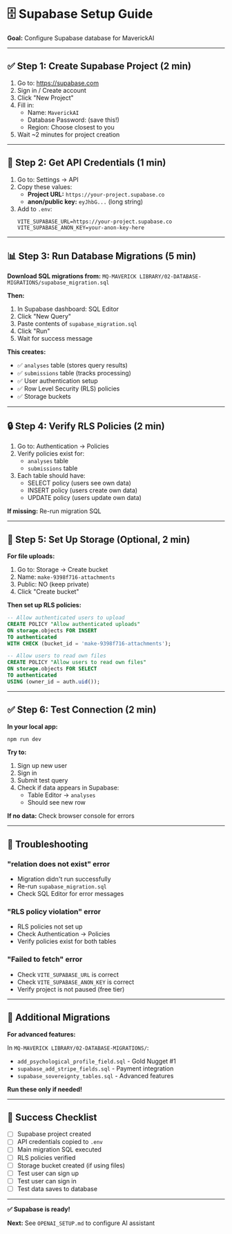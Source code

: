 # 🗄️ Supabase Setup Guide

**Goal:** Configure Supabase database for MaverickAI

---

## ✅ Step 1: Create Supabase Project (2 min)

1. Go to: https://supabase.com
2. Sign in / Create account
3. Click "New Project"
4. Fill in:
   - Name: `MaverickAI`
   - Database Password: (save this!)
   - Region: Choose closest to you
5. Wait ~2 minutes for project creation

---

## 🔐 Step 2: Get API Credentials (1 min)

1. Go to: Settings → API
2. Copy these values:
   - **Project URL:** `https://your-project.supabase.co`
   - **anon/public key:** `eyJhbG...` (long string)
3. Add to `.env`:
   ```env
   VITE_SUPABASE_URL=https://your-project.supabase.co
   VITE_SUPABASE_ANON_KEY=your-anon-key-here
   ```

---

## 📊 Step 3: Run Database Migrations (5 min)

**Download SQL migrations from:**
`MQ-MAVERICK LIBRARY/02-DATABASE-MIGRATIONS/supabase_migration.sql`

**Then:**

1. In Supabase dashboard: SQL Editor
2. Click "New Query"
3. Paste contents of `supabase_migration.sql`
4. Click "Run"
5. Wait for success message

**This creates:**
- ✅ `analyses` table (stores query results)
- ✅ `submissions` table (tracks processing)
- ✅ User authentication setup
- ✅ Row Level Security (RLS) policies
- ✅ Storage buckets

---

## 🔒 Step 4: Verify RLS Policies (2 min)

1. Go to: Authentication → Policies
2. Verify policies exist for:
   - `analyses` table
   - `submissions` table
3. Each table should have:
   - SELECT policy (users see own data)
   - INSERT policy (users create own data)
   - UPDATE policy (users update own data)

**If missing:** Re-run migration SQL

---

## 📁 Step 5: Set Up Storage (Optional, 2 min)

**For file uploads:**

1. Go to: Storage → Create bucket
2. Name: `make-9398f716-attachments`
3. Public: NO (keep private)
4. Click "Create bucket"

**Then set up RLS policies:**
```sql
-- Allow authenticated users to upload
CREATE POLICY "Allow authenticated uploads"
ON storage.objects FOR INSERT
TO authenticated
WITH CHECK (bucket_id = 'make-9398f716-attachments');

-- Allow users to read own files
CREATE POLICY "Allow users to read own files"
ON storage.objects FOR SELECT
TO authenticated
USING (owner_id = auth.uid());
```

---

## ✅ Step 6: Test Connection (2 min)

**In your local app:**

```bash
npm run dev
```

**Try to:**
1. Sign up new user
2. Sign in
3. Submit test query
4. Check if data appears in Supabase:
   - Table Editor → `analyses`
   - Should see new row

**If no data:** Check browser console for errors

---

## 🔧 Troubleshooting

### **"relation does not exist" error**
- Migration didn't run successfully
- Re-run `supabase_migration.sql`
- Check SQL Editor for error messages

### **"RLS policy violation" error**
- RLS policies not set up
- Check Authentication → Policies
- Verify policies exist for both tables

### **"Failed to fetch" error**
- Check `VITE_SUPABASE_URL` is correct
- Check `VITE_SUPABASE_ANON_KEY` is correct
- Verify project is not paused (free tier)

---

## 📖 Additional Migrations

**For advanced features:**

In `MQ-MAVERICK LIBRARY/02-DATABASE-MIGRATIONS/`:
- `add_psychological_profile_field.sql` - Gold Nugget #1
- `supabase_add_stripe_fields.sql` - Payment integration
- `supabase_sovereignty_tables.sql` - Advanced features

**Run these only if needed!**

---

## 🎯 Success Checklist

- [ ] Supabase project created
- [ ] API credentials copied to `.env`
- [ ] Main migration SQL executed
- [ ] RLS policies verified
- [ ] Storage bucket created (if using files)
- [ ] Test user can sign up
- [ ] Test user can sign in
- [ ] Test data saves to database

---

**✅ Supabase is ready!**

**Next:** See `OPENAI_SETUP.md` to configure AI assistant
